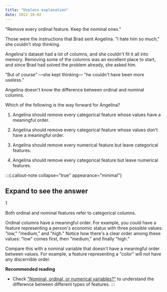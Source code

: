 ```yaml
---
title: "Useless explanation"
date: 2022-10-02
---
```


"Remove every ordinal feature. Keep the nominal ones."

Those were the instructions that Brad sent Angelina. "I hate him so much," she couldn't stop thinking.

Angelina's dataset had a lot of columns, and she couldn't fit it all into memory. Removing some of the columns was an excellent place to start, and since Brad had solved the problem already, she asked him.

"But of course" —she kept thinking— "he couldn't have been more useless."

Angelina doesn't know the difference between ordinal and nominal columns.

Which of the following is the way forward for Angelina?

1. Angelina should remove every categorical feature whose values have a meaningful order.

2. Angelina should remove every categorical feature whose values don't have a meaningful order.

3. Angelina should remove every numerical feature but leave categorical features.

4. Angelina should remove every categorical feature but leave numerical features.

:::{.callout-note collapse="true" appearance="minimal"}
## Expand to see the answer

1

Both ordinal and nominal features refer to categorical columns.

Ordinal columns have a meaningful order. For example, you could have a feature representing a person's economic status with three possible values: "low," "medium," and "high." Notice how there's a clear order among these values: "low" comes first, then "medium," and finally "high."

Compare this with a nominal variable that doesn't have a meaningful order between values. For example, a feature representing a "color" will not have any discernible order.

**Recommended reading**

* Check ["Nominal, ordinal, or numerical variables?"](https://s4be.cochrane.org/blog/2015/07/24/nominal-ordinal-numerical-variables/) to understand the difference between different types of features.
:::
